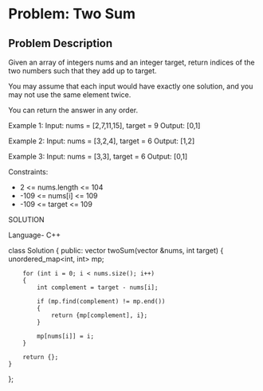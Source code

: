 # Problem: Two Sum

## Problem Description

Given an array of integers nums and an integer target, return indices of the two numbers such that they add up to target.

You may assume that each input would have exactly one solution, and you may not use the same element twice.

You can return the answer in any order.

 

Example 1:
Input: nums = [2,7,11,15], target = 9
Output: [0,1]

Example 2:
Input: nums = [3,2,4], target = 6
Output: [1,2]

Example 3:
Input: nums = [3,3], target = 6
Output: [0,1]

Constraints:

- 2 <= nums.length <= 104
- -109 <= nums[i] <= 109
- -109 <= target <= 109

SOLUTION

Language- C++

class Solution
{
public:
    vector<int> twoSum(vector<int> &nums, int target)
    {
        unordered_map<int, int> mp;

        for (int i = 0; i < nums.size(); i++)
        {
            int complement = target - nums[i];

            if (mp.find(complement) != mp.end())
            {
                return {mp[complement], i};
            }

            mp[nums[i]] = i;
        }

        return {};
    }
};
